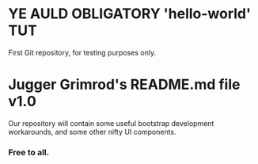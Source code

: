 # YE AULD OBLIGATORY 'hello-world' TUT
First Git repository, for testing purposes only.

# Jugger Grimrod's README.md file v1.0

Our repository will contain some useful bootstrap development workarounds, and some other nifty UI components.  

### Free to all.
